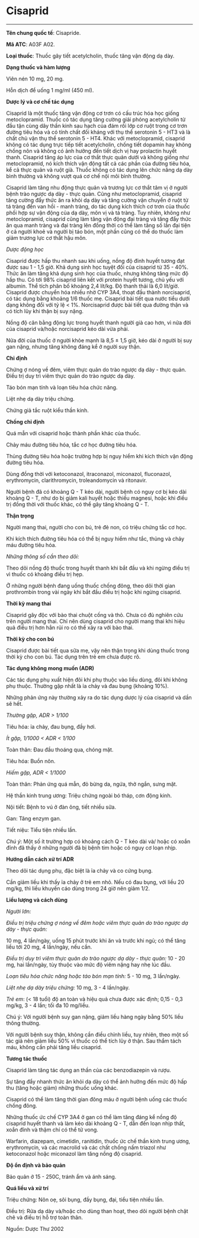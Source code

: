 # Cisaprid

---

**Tên chung quốc tế**: Cisapride.

**Mã ATC**: A03F A02.

**Loại thuốc**: Thuốc gây tiết acetylcholin, thuốc tăng vận động dạ dày.

**Dạng thuốc và hàm lượng**

Viên nén 10 mg, 20 mg.

Hỗn dịch để uống 1 mg/ml (450 ml).

**Dược lý và cơ chế tác dụng**

Cisaprid là một thuốc tăng vận động cơ trơn có cấu trúc hóa học giống metoclopramid. Thuốc có tác dụng tăng cường giải phóng acetylcholin từ đầu tận cùng dây thần kinh sau hạch của đám rối lớp cơ ruột trong cơ trơn đường tiêu hóa và có tính chất đối kháng với thụ thể serotonin 5 - HT3 và là chất chủ vận thụ thể serotonin 5 - HT4. Khác với metoclopramid, cisaprid không có tác dụng trực tiếp tiết acetylcholin, chống tiết dopamin hay không chống nôn và không có ảnh hưởng đến tiết dịch vị hay prolactin huyết thanh. Cisaprid tăng áp lực của cơ thắt thực quản dưới và không giống như metoclopramid, nó kích thích vận động tất cả các phần của đường tiêu hóa, kể cả thực quản và ruột già. Thuốc không có tác dụng lên chức năng dạ dày bình thường và không vượt quá cơ chế nội môi bình thường.

Cisaprid làm tăng nhu động thực quản và trương lực cơ thắt tâm vị ở người bệnh trào ngược dạ dày - thực quản. Cũng như metoclopramid, cisaprid tăng cường đẩy thức ăn ra khỏi dạ dày và tăng cường vận chuyển ở ruột từ tá tràng đến van hồi - manh tràng, do tác dụng kích thích cơ trơn của thuốc phối hợp sự vận động của dạ dày, môn vị và tá tràng. Tuy nhiên, không như metoclopramid, cisaprid cũng làm tăng vận động đại tràng và tăng đẩy thức ăn qua manh tràng và đại tràng lên đồng thời có thể làm tăng số lần đại tiện ở cả người khoẻ và người bị táo bón, một phần cũng có thể do thuốc làm giảm trương lực cơ thắt hậu môn.

_Dược động học_

Cisaprid được hấp thu nhanh sau khi uống, nồng độ đỉnh huyết tương đạt được sau 1 - 1,5 giờ. Khả dụng sinh học tuyệt đối của cisaprid từ 35 - 40%. Thức ăn làm tăng khả dụng sinh học của thuốc, nhưng không tăng mức độ hấp thu. Có tới 98% cisaprid liên kết với protein huyết tương, chủ yếu với albumin. Thể tích phân bố khoảng 2,4 lít/kg. Ðộ thanh thải là 6,0 lít/giờ. Cisaprid được chuyển hóa nhiều nhờ CYP 3A4, thoạt đầu thành norcisaprid, có tác dụng bằng khoảng 1/6 thuốc mẹ. Cisaprid bài tiết qua nước tiểu dưới dạng không đổi với tỷ lệ < 1%. Norcisaprid được bài tiết qua đường thận và có tích lũy khi thận bị suy nặng.

Nồng độ cân bằng động lực trong huyết thanh người già cao hơn, vì nửa đời của cisaprid và/hoặc norcisaprid kéo dài vừa phải.

Nửa đời của thuốc ở người khỏe mạnh là 8,5 ± 1,5 giờ, kéo dài ở người bị suy gan nặng, nhưng tăng không đáng kể ở người suy thận.

**Chỉ định**

Chứng ợ nóng về đêm, viêm thực quản do trào ngược dạ dày - thực quản. Ðiều trị duy trì viêm thực quản do trào ngược dạ dày.

Táo bón mạn tính và loạn tiêu hóa chức năng.

Liệt nhẹ dạ dày triệu chứng.

Chứng giả tắc ruột kiểu thần kinh.

**Chống chỉ định**

Quá mẫn với cisaprid hoặc thành phần khác của thuốc.

Chảy máu đường tiêu hóa, tắc cơ học đường tiêu hóa.

Thủng đường tiêu hóa hoặc trường hợp bị nguy hiểm khi kích thích vận động đường tiêu hóa.

Dùng đồng thời với ketoconazol, itraconazol, miconazol, fluconazol, erythromycin, clarithromycin, troleandomycin và ritonavir.

Người bệnh đã có khoảng Q - T kéo dài, người bệnh có nguy cơ bị kéo dài khoảng Q - T, như do bị giảm kali huyết hoặc thiếu magnesi, hoặc khi điều trị đồng thời với thuốc khác, có thể gây tăng khoảng Q - T.

**Thận trọng**

Người mang thai, người cho con bú, trẻ đẻ non, có triệu chứng tắc cơ học.

Khi kích thích đường tiêu hóa có thể bị nguy hiểm như tắc, thủng và chảy máu đường tiêu hóa.

_Những thông số cần theo dõi:_

Theo dõi nồng độ thuốc trong huyết thanh khi bắt đầu và khi ngừng điều trị vì thuốc có khoảng điều trị hẹp.

Ở những người bệnh đang uống thuốc chống đông, theo dõi thời gian prothrombin trong vài ngày khi bắt đầu điều trị hoặc khi ngừng cisaprid.

**Thời kỳ mang thai**

Cisaprid gây độc với bào thai chuột cống và thỏ. Chưa có đủ nghiên cứu trên người mang thai. Chỉ nên dùng cisaprid cho người mang thai khi hiệu quả điều trị hơn hẳn rủi ro có thể xảy ra với bào thai.

**Thời kỳ cho con bú**

Cisaprid được bài tiết qua sữa mẹ, vậy nên thận trọng khi dùng thuốc trong thời kỳ cho con bú. Tác dụng trên trẻ em chưa được rõ.

**Tác dụng không mong muốn (ADR)**

Các tác dụng phụ xuất hiện đôi khi phụ thuộc vào liều dùng, đôi khi không phụ thuộc. Thường gặp nhất là ỉa chảy và đau bụng (khoảng 10%).

Những phản ứng này thường xảy ra do tác dụng dược lý của cisaprid và dần sẽ hết.

_Thường gặp, ADR > 1/100_

Tiêu hóa: ỉa chảy, đau bụng, đầy hơi.

_Ít gặp, 1/1000 < ADR < 1/100_

Toàn thân: Ðau đầu thoáng qua, chóng mặt.

Tiêu hóa: Buồn nôn.

_Hiếm gặp, ADR < 1/1000_

Toàn thân: Phản ứng quá mẫn, đỏ bừng da, ngứa, thở ngắn, sưng mặt.

Hệ thần kinh trung ương: Triệu chứng ngoài bó tháp, cơn động kinh.

Nội tiết: Bệnh to vú ở đàn ông, tiết nhiều sữa.

Gan: Tăng enzym gan.

Tiết niệu: Tiểu tiện nhiều lần.

_Chú ý_: Một số ít trường hợp có khoảng cách Q - T kéo dài và/ hoặc có xoắn đỉnh đã thấy ở những người đã bị bệnh tim hoặc có nguy cơ loạn nhịp.

**Hướng dẫn cách xử trí ADR**

Theo dõi tác dụng phụ, đặc biệt là ỉa chảy và co cứng bụng.

Cần giảm liều khi thấy ỉa chảy ở trẻ em nhỏ. Nếu có đau bụng, với liều 20 mg/kg, thì liều khuyến cáo dùng trong 24 giờ nên giảm 1/2.

**Liều lượng và cách dùng**

_Người lớn:_

_Ðiều trị triệu chứng ợ nóng về đêm hoặc viêm thực quản do trào ngược dạ dày - thực quản:_

10 mg, 4 lần/ngày, uống 15 phút trước khi ăn và trước khi ngủ; có thể tăng liều tới 20 mg, 4 lần/ngày, nếu cần.

_Ðiều trị duy trì viêm thực quản do trào ngược dạ dày - thực quản:_ 10 - 20 mg, hai lần/ngày, tùy thuộc vào mức độ viêm nặng hay nhẹ lúc đầu.

_Loạn tiêu hóa chức năng hoặc táo bón mạn tính:_ 5 - 10 mg, 3 lần/ngày.

_Liệt nhẹ dạ dày triệu chứng:_ 10 mg, 3 - 4 lần/ngày.

_Trẻ em_: (< 18 tuổi) độ an toàn và hiệu quả chưa được xác định; 0,15 - 0,3 mg/kg, 3 - 4 lần; tối đa 10 mg/liều.

Chú ý: Với người bệnh suy gan nặng, giảm liều hàng ngày bằng 50% liều thông thường.

Với người bệnh suy thận, không cần điều chỉnh liều, tuy nhiên, theo một số tác giả nên giảm liều 50% vì thuốc có thể tích lũy ở thận. Sau thẩm tách máu, không cần phải tăng liều cisaprid.

**Tương tác thuốc**

Cisaprid làm tăng tác dụng an thần của các benzodiazepin và rượu.

Sự tăng đẩy nhanh thức ăn khỏi dạ dày có thể ảnh hưởng đến mức độ hấp thu (tăng hoặc giảm) những thuốc uống khác.

Cisaprid có thể làm tăng thời gian đông máu ở người bệnh uống các thuốc chống đông.

Những thuốc ức chế CYP 3A4 ở gan có thể làm tăng đáng kể nồng độ cisaprid huyết thanh và làm kéo dài khoảng Q - T, dẫn đến loạn nhịp thất, xoắn đỉnh và thậm chí có thể tử vong.

Warfarin, diazepam, cimetidin, ranitidin, thuốc ức chế thần kinh trung ương, erythromycin, và các macrolid và các chất chống nấm triazol như ketoconazol hoặc miconazol làm tăng nồng độ cisaprid.

**Ðộ ổn định và bảo quản**

Bảo quản ở 15 - 250C, tránh ẩm và ánh sáng.

**Quá liều và xử trí**

Triệu chứng: Nôn oẹ, sôi bụng, đầy bụng, đại, tiểu tiện nhiều lần.

Ðiều trị: Rửa dạ dày và/hoặc cho dùng than hoạt, theo dõi người bệnh chặt chẽ và điều trị hỗ trợ toàn thân.

Nguồn: Dược Thư 2002